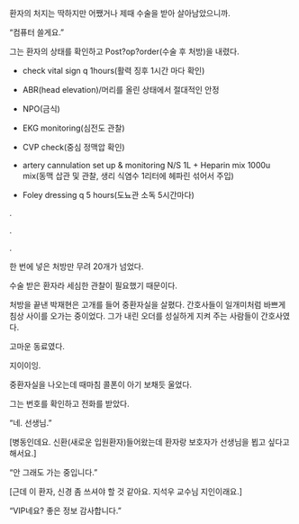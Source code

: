 환자의 처지는 딱하지만 어쨌거나 제때 수술을 받아 살아남았으니까.

“컴퓨터 쓸게요.”

그는 환자의 상태를 확인하고 Post?op?order(수술 후 처방)을 내렸다.

- check vital sign q 1hours(활력 징후 1시간 마다 확인)

- ABR(head elevation)/머리를 올린 상태에서 절대적인 안정

- NPO(금식)

- EKG monitoring(심전도 관찰)

- CVP check(중심 정맥압 확인)

- artery cannulation set up & monitoring N/S 1L + Heparin mix 1000u mix(동맥 삽관 및 관찰, 생리 식염수 1리터에 헤파린 섞어서 주입)

- Foley dressing q 5 hours(도뇨관 소독 5시간마다)

.

.

.

한 번에 넣은 처방만 무려 20개가 넘었다.

수술 받은 환자라 세심한 관찰이 필요했기 때문이다.

처방을 끝낸 박재현은 고개를 들어 중환자실을 살폈다. 간호사들이 일개미처럼 바쁘게 침상 사이를 오가는 중이었다. 그가 내린 오더를 성실하게 지켜 주는 사람들이 간호사였다.

고마운 동료였다.

지이이잉.

중환자실을 나오는데 때마침 콜폰이 아기 보채듯 울었다.

그는 번호를 확인하고 전화를 받았다.

“네. 선생님.”

[병동인데요. 신환(새로운 입원환자)들어왔는데 환자랑 보호자가 선생님을 뵙고 싶다고 해서요.]

“안 그래도 가는 중입니다.”

[근데 이 환자, 신경 좀 쓰셔야 할 것 같아요. 지석우 교수님 지인이래요.]

“VIP네요? 좋은 정보 감사합니다.”